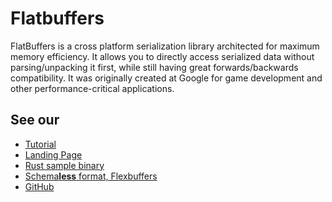 # Flatbuffers

FlatBuffers is a cross platform serialization library architected for maximum
memory efficiency. It allows you to directly access serialized data without
parsing/unpacking it first, while still having great forwards/backwards
compatibility. It was originally created at Google for game development and
other performance-critical applications.

## See our
* [Tutorial](https://google.github.io/flatbuffers/flatbuffers_guide_tutorial.html)
* [Landing Page](https://google.github.io/flatbuffers/)
* [Rust sample binary](https://github.com/google/flatbuffers/blob/master/samples/sample_binary.rs)
* [Schema**less** format, Flexbuffers](https://crates.io/crates/flexbuffers)
* [GitHub](https://github.com/google/flatbuffers)

